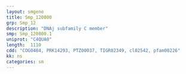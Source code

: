 ```yaml
---
layout: smgene
title: Smp_120800
grp: Smp_12
description: "DNAj subfamily C member"
smp: Smp_120800.1
uniprot: "C4QUA0"
length:  1110
cdd: "COG0484, PRK14293, PTZ00037, TIGR02349, cl02542, pfam00226"
kk: ns
categories: sm
---
```

